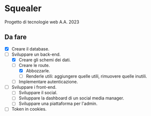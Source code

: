 # Squealer
Progetto di tecnologie web A.A. 2023

## Da fare
- [X] Creare il database.
- [ ] Sviluppare un back-end.
    - [X] Creare gli schemi dei dati.
    - [ ] Creare le route.
        - [X] Abbozzarle.
        - [ ] Renderle utili: aggiungere quelle utili, rimuovere quelle inutili.
    - [ ] Implementare autenticazione.
- [ ] Sviluppare i front-end.
    - [ ] Sviluppare il social.
    - [ ] Sviluppare la dashboard di un social media manager.
    - [ ] Sviluppare una piattaforma per l'admin.
- [ ] Token in cookies.
